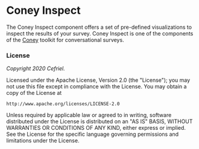# Coney Inspect

The Coney Inspect component offers a set of pre-defined visualizations to inspect the results of your survey. Coney Inspect is one of the components of the [Coney](https://github.com/cefriel/coney) toolkit for conversational surveys.

### License

_Copyright 2020 Cefriel._

Licensed under the Apache License, Version 2.0 (the "License");
you may not use this file except in compliance with the License.
You may obtain a copy of the License at

    http://www.apache.org/licenses/LICENSE-2.0

Unless required by applicable law or agreed to in writing, software
distributed under the License is distributed on an "AS IS" BASIS,
WITHOUT WARRANTIES OR CONDITIONS OF ANY KIND, either express or implied.
See the License for the specific language governing permissions and
limitations under the License.
